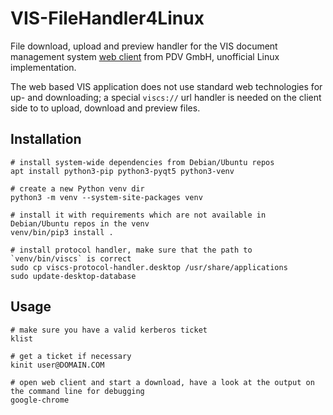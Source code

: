 # VIS-FileHandler4Linux
File download, upload and preview handler for the VIS document management system [web client](https://www.pdv.de/ecm-software/vis-webclient) from PDV GmbH, unofficial Linux implementation.

The web based VIS application does not use standard web technologies for up- and downloading; a special `viscs://` url handler is needed on the client side to to upload, download and preview files.

## Installation
```
# install system-wide dependencies from Debian/Ubuntu repos
apt install python3-pip python3-pyqt5 python3-venv

# create a new Python venv dir
python3 -m venv --system-site-packages venv

# install it with requirements which are not available in Debian/Ubuntu repos in the venv
venv/bin/pip3 install .

# install protocol handler, make sure that the path to `venv/bin/viscs` is correct
sudo cp viscs-protocol-handler.desktop /usr/share/applications
sudo update-desktop-database
```

## Usage
```
# make sure you have a valid kerberos ticket
klist

# get a ticket if necessary
kinit user@DOMAIN.COM

# open web client and start a download, have a look at the output on the command line for debugging
google-chrome
```
